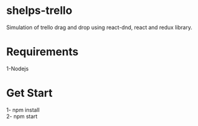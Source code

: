 # shelps-trello

Simulation of trello drag and drop using react-dnd, react and redux library.

# Requirements
  1-Nodejs

# Get Start
1- npm install <br>
2- npm start
